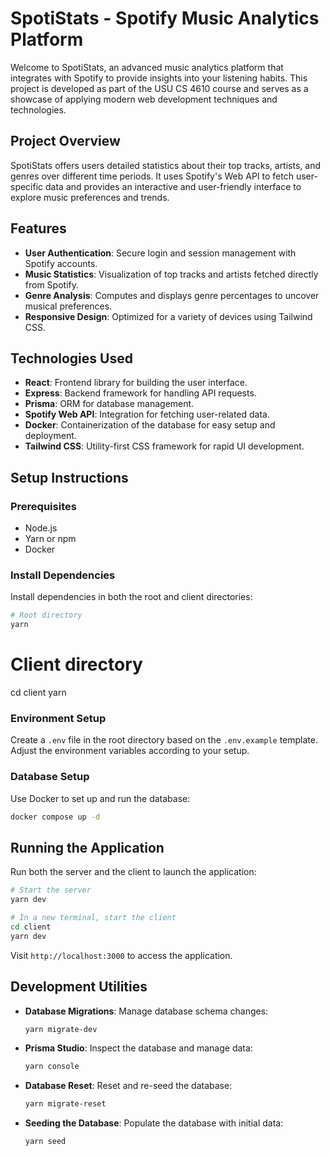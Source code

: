 # SpotiStats - Spotify Music Analytics Platform

Welcome to SpotiStats, an advanced music analytics platform that integrates with Spotify to provide insights into your listening habits. This project is developed as part of the USU CS 4610 course and serves as a showcase of applying modern web development techniques and technologies.

## Project Overview

SpotiStats offers users detailed statistics about their top tracks, artists, and genres over different time periods. It uses Spotify's Web API to fetch user-specific data and provides an interactive and user-friendly interface to explore music preferences and trends.

## Features

- **User Authentication**: Secure login and session management with Spotify accounts.
- **Music Statistics**: Visualization of top tracks and artists fetched directly from Spotify.
- **Genre Analysis**: Computes and displays genre percentages to uncover musical preferences.
- **Responsive Design**: Optimized for a variety of devices using Tailwind CSS.

## Technologies Used

- **React**: Frontend library for building the user interface.
- **Express**: Backend framework for handling API requests.
- **Prisma**: ORM for database management.
- **Spotify Web API**: Integration for fetching user-related data.
- **Docker**: Containerization of the database for easy setup and deployment.
- **Tailwind CSS**: Utility-first CSS framework for rapid UI development.

## Setup Instructions

### Prerequisites
- Node.js
- Yarn or npm
- Docker

### Install Dependencies
Install dependencies in both the root and client directories:
```bash
# Root directory
yarn
```

# Client directory
cd client
yarn

### Environment Setup
Create a `.env` file in the root directory based on the `.env.example` template. Adjust the environment variables according to your setup.

### Database Setup
Use Docker to set up and run the database:
```bash
docker compose up -d
```

## Running the Application
Run both the server and the client to launch the application:
```bash
# Start the server
yarn dev

# In a new terminal, start the client
cd client
yarn dev
```
Visit `http://localhost:3000` to access the application.

## Development Utilities

- **Database Migrations**: Manage database schema changes:
  ```bash
  yarn migrate-dev
  ```

- **Prisma Studio**: Inspect the database and manage data:
  ```bash
  yarn console
  ```

- **Database Reset**: Reset and re-seed the database:
  ```bash
  yarn migrate-reset
  ```

- **Seeding the Database**: Populate the database with initial data:
  ```bash
  yarn seed
  ```
